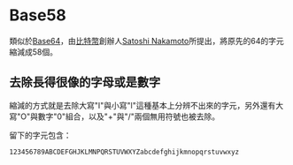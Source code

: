 # Base58

類似於[Base64](base64.md)，由[比特幣](../../bi-te.md)創辦人[Satoshi Nakamoto](../../zhong-ben/)所提出，將原先的64的字元縮減成58個。

## 去除長得很像的字母或是數字

縮減的方式就是去除大寫"I"與小寫"l"這種基本上分辨不出來的字元，另外還有大寫"O"與數字"0"組合，以及"+"與"/"兩個無用符號也被去除。

留下的字元包含：

```
123456789ABCDEFGHJKLMNPQRSTUVWXYZabcdefghijkmnopqrstuvwxyz
```

